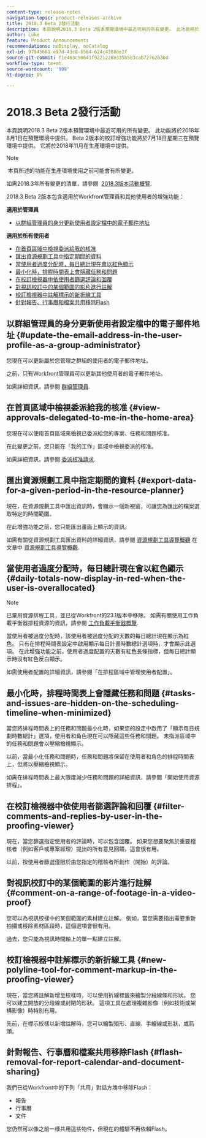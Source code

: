 ```yaml
---
content-type: release-notes
navigation-topic: product-releases-archive
title: 2018.3 Beta 2發行活動
description: 本頁說明2018.3 Beta 2版本預覽環境中最近可用的所有變更。 此功能將於2018年8月1日在預覽環境中提供。 Beta 2版本的校訂增強功能將於7月18日星期三在預覽環境中提供。 它將於2018年11月在生產環境中提供。
author: Luke
feature: Product Announcements
recommendations: noDisplay, noCatalog
exl-id: 97945661-e97d-43c8-b564-624c4388de2f
source-git-commit: f1e463c90641f9221228e335b583cab72762b3bd
workflow-type: tm+mt
source-wordcount: '908'
ht-degree: 0%

---
```


# 2018.3 Beta 2發行活動

本頁說明2018.3 Beta 2版本預覽環境中最近可用的所有變更。 此功能將於2018年8月1日在預覽環境中提供。 Beta 2版本的校訂增強功能將於7月18日星期三在預覽環境中提供。 它將於2018年11月在生產環境中提供。

>[!NOTE]
>
> 本頁所述的功能在生產環境使用之前可能會有所變更。

如需2018.3年所有變更的清單，請參閱  [2018.3版本活動概覽](../../../../product-announcements/product-releases/quarterly-release-archive/2018.3-release-activity/2018-3-release-activity-overview.md).

2018.3 Beta 2版本包含適用於Workfront管理員和其他使用者的增強功能：

**適用於管理員**

* [以群組管理員的身分更新使用者設定檔中的電子郵件地址](#update-the-email-address-in-the-user-profile-as-a-group-administrator)

**適用於所有使用者**

* [在首頁區域中檢視委派給我的核准](#view-approvals-delegated-to-me-in-the-home-area)
* [匯出資源規劃工具中指定期間的資料](#export-data-for-a-given-period-in-the-resource-planner)
* [當使用者過度分配時，每日總計現在會以紅色顯示](#daily-totals-now-display-in-red-when-the-user-is-overallocated)
* [最小化時，排程時間表上會隱藏任務和問題](#tasks-and-issues-are-hidden-on-the-scheduling-timeline-when-minimized)
* [在校訂檢視器中依使用者篩選評論和回覆](#filter-comments-and-replies-by-user-in-the-proofing-viewer)
* [對視訊校訂中的某個範圍的影片進行註解](#comment-on-a-range-of-footage-in-a-video-proof)
* [校訂檢視器中註解標示的新折線工具](#new-polyline-tool-for-comment-markup-in-the-proofing-viewer)
* [針對報告、行事曆和檔案共用移除Flash](#flash-removal-for-report-calendar-and-document-sharing)

## 以群組管理員的身分更新使用者設定檔中的電子郵件地址 {#update-the-email-address-in-the-user-profile-as-a-group-administrator}

您現在可以更新屬於您管理之群組的使用者的電子郵件地址。 

之前，只有Workfront管理員可以更新其他使用者的電子郵件地址。 

如需詳細資訊，請參閱 [群組管理員](../../../../administration-and-setup/manage-groups/group-roles/group-administrators.md).

## 在首頁區域中檢視委派給我的核准 {#view-approvals-delegated-to-me-in-the-home-area}

您現在可以使用首頁區域來檢視已委派給您的專案、任務和問題核准。

在此變更之前，您只能在「我的工作」區域中檢視委派的核准。

如需詳細資訊，請參閱 [委派核准請求](../../../../review-and-approve-work/manage-approvals/delegate-approval-requests.md).

## 匯出資源規劃工具中指定期間的資料 {#export-data-for-a-given-period-in-the-resource-planner}

現在，在資源規劃工具中匯出資訊時，會顯示一個新視窗，可讓您為匯出的檔案選取特定的時間範圍。

在此增強功能之前，您只能匯出畫面上顯示的資訊。

如需有關從資源規劃工具匯出資料的詳細資訊，請參閱 [資源規劃工具導覽概觀](../../../../resource-mgmt/resource-planning/resource-planner-navigation.md) 在文章中 [資源規劃工具導覽概觀](../../../../resource-mgmt/resource-planning/resource-planner-navigation.md).

## 當使用者過度分配時，每日總計現在會以紅色顯示 {#daily-totals-now-display-in-red-when-the-user-is-overallocated}

>[!NOTE]
>
>已棄用資源排程工具，並已從Workfront的23.1版本中移除。 如需有關使用工作負載平衡器排程資源的資訊，請參閱 [工作負載平衡器概覽](../../../../resource-mgmt/workload-balancer/overview-workload-balancer.md).

當使用者被過度分配時，該使用者被過度分配的天數的每日總計現在顯示為紅色。 只有在排程時間表設定中啟用顯示每日計畫時數總計選項時，才會顯示此選項。 在此增強功能之前，使用者過度配置的天數有紅色長條指標，但每日總計顯示時沒有紅色反白顯示。

如需使用者配置的詳細資訊，請參閱「在排程區域中管理使用者配置」。

## 最小化時，排程時間表上會隱藏任務和問題 {#tasks-and-issues-are-hidden-on-the-scheduling-timeline-when-minimized}

當您將排程時間表上的任務和問題最小化時，如果您的設定中啟用了「顯示每日規劃時數總計」選項，使用者和角色現在可以隱藏這些任務和問題。 未指派區域中的任務和問題會以壓縮檢視顯示。

以前，當最小化任務和問題時，任務和問題將保留在使用者和角色的排程時間表上，但將以壓縮檢視顯示。

如需在排程時間表上最大限度減少任務和問題的詳細資訊，請參閱「開始使用資源排程」。

## 在校訂檢視器中依使用者篩選評論和回覆 {#filter-comments-and-replies-by-user-in-the-proofing-viewer}

現在，當您篩選指定使用者的評論時，可以包含回覆。 如果您想要聚焦於重要稽核者（例如客戶或專案經理）提出的所有意見回饋，這會很有用。

以前，按使用者篩選僅限於由您指定的稽核者所創作（開始）的評論。

## 對視訊校訂中的某個範圍的影片進行註解 {#comment-on-a-range-of-footage-in-a-video-proof}

您可以為視訊校樣中的某個範圍的素材建立註解。 例如，當您需要指出需要重新拍攝或移除素材區段時，這個選項會很有用。

過去，您只能為視訊時間軸上的單一點建立註解。

## 校訂檢視器中註解標示的新折線工具 {#new-polyline-tool-for-comment-markup-in-the-proofing-viewer}

現在，當您將註解新增至校樣時，可以使用折線標籤來繪製分段線條和形狀。 您可以建立開放的分段線或封閉的形狀。 這項工具在處理複雜影像（例如技術或架構影像）時特別有用。

先前，在標示校樣以新增註解時，您可以繪製矩形、直線、手繪線或形狀，或箭頭。

## 針對報告、行事曆和檔案共用移除Flash {#flash-removal-for-report-calendar-and-document-sharing}

我們已從Workfront中的下列「共用」對話方塊中移除Flash：

* 報告
* 行事曆
* 文件

您仍然可以像之前一樣共用這些物件，但現在的體驗不再依賴Flash。
